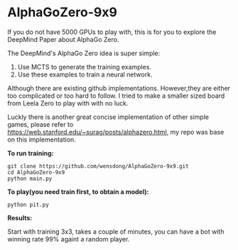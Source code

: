 # AlphaGoZero-9x9

If you do not have 5000 GPUs to play with, this is for you to explore the DeepMind Paper about AlphaGo Zero.

The DeepMind's AlphaGo Zero idea is super simple:

1. Use MCTS to generate the training examples.
2. Use these examples to train a neural network.

Although there are existing github implementations. However,they are either too complicated or too hard to follow. I tried to make a smaller sized board from Leela Zero to play with with no luck.

Luckly there is another great concise implementation of other simple games, please refer to https://web.stanford.edu/~surag/posts/alphazero.html,
my repo was base on this implementation.

**To run training:**
```
git clone https://github.com/wensdong/AlphaGoZero-9x9.git
cd AlphaGoZero-9x9
python main.py
```
**To play(you need train first, to obtain a model):**
```
python pit.py
```
**Results:**

Start with training 3x3, takes a couple of minutes, you can have a bot with winning rate 99% againt a random player.

